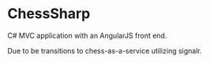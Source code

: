 # ChessSharp

C# MVC application with an AngularJS front end.

Due to be transitions to chess-as-a-service utilizing signalr.
